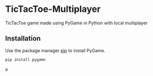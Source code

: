 # TicTacToe-Multiplayer

TicTacToe game made using PyGame in Python with local multiplayer

## Installation

Use the package manager [pip](https://pip.pypa.io/en/stable/) to install PyGame.

```bash
pip install pygame
```

a